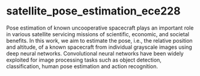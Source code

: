 # satellite_pose_estimation_ece228

Pose estimation of known uncooperative spacecraft plays an important role in various satellite servicing missions of scientific, economic, and societal benefits. In this work, we aim to estimate the pose, i.e., the relative position and altitude, of a known spacecraft from individual grayscale images using deep neural networks. Convolutional neural networks have been widely exploited for image processing tasks such as object detection, classification, human pose estimation and action recognition. 
